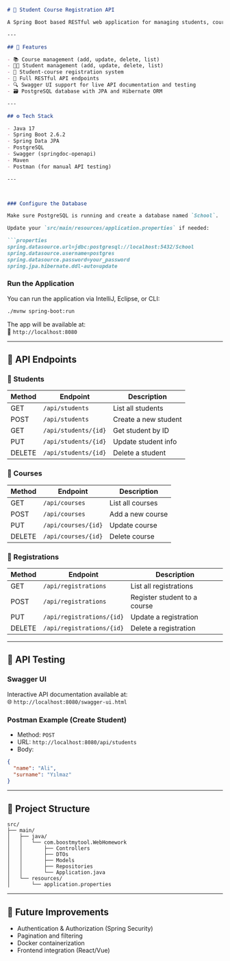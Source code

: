 ```markdown
# 🏫 Student Course Registration API

A Spring Boot based RESTful web application for managing students, courses, and course registrations. Built with Java, PostgreSQL, and exposed via a clean Swagger UI for API testing and integration.

---

## 🚀 Features

- 📚 Course management (add, update, delete, list)
- 👨‍🎓 Student management (add, update, delete, list)
- 📝 Student-course registration system
- 🧾 Full RESTful API endpoints
- 🔍 Swagger UI support for live API documentation and testing
- 🗃️ PostgreSQL database with JPA and Hibernate ORM

---

## ⚙️ Tech Stack

- Java 17
- Spring Boot 2.6.2
- Spring Data JPA
- PostgreSQL
- Swagger (springdoc-openapi)
- Maven
- Postman (for manual API testing)

---



### Configure the Database

Make sure PostgreSQL is running and create a database named `School`.

Update your `src/main/resources/application.properties` if needed:

```properties
spring.datasource.url=jdbc:postgresql://localhost:5432/School
spring.datasource.username=postgres
spring.datasource.password=your_password
spring.jpa.hibernate.ddl-auto=update
```

### Run the Application

You can run the application via IntelliJ, Eclipse, or CLI:

```bash
./mvnw spring-boot:run
```

The app will be available at:  
📍 `http://localhost:8080`

---

## 📑 API Endpoints

### 🧍 Students
| Method | Endpoint                | Description               |
|--------|-------------------------|---------------------------|
| GET    | `/api/students`         | List all students         |
| POST   | `/api/students`         | Create a new student      |
| GET    | `/api/students/{id}`    | Get student by ID         |
| PUT    | `/api/students/{id}`    | Update student info       |
| DELETE | `/api/students/{id}`    | Delete a student          |

### 📘 Courses
| Method | Endpoint               | Description              |
|--------|------------------------|--------------------------|
| GET    | `/api/courses`         | List all courses         |
| POST   | `/api/courses`         | Add a new course         |
| PUT    | `/api/courses/{id}`    | Update course            |
| DELETE | `/api/courses/{id}`    | Delete course            |

### 📝 Registrations
| Method | Endpoint                     | Description                        |
|--------|------------------------------|------------------------------------|
| GET    | `/api/registrations`         | List all registrations             |
| POST   | `/api/registrations`         | Register student to a course       |
| PUT    | `/api/registrations/{id}`    | Update a registration              |
| DELETE | `/api/registrations/{id}`    | Delete a registration              |

---

## 🧪 API Testing

### Swagger UI
Interactive API documentation available at:  
🌐 `http://localhost:8080/swagger-ui.html`

### Postman Example (Create Student)
- Method: `POST`
- URL: `http://localhost:8080/api/students`
- Body:
```json
{
  "name": "Ali",
  "surname": "Yılmaz"
}
```

---

## 📂 Project Structure

```
src/
├── main/
│   ├── java/
│   │   └── com.boostmytool.WebHomework
│   │       ├── Controllers
│   │       ├── DTOs
│   │       ├── Models
│   │       ├── Repositories
│   │       └── Application.java
│   └── resources/
│       └── application.properties
```

---

## 🧠 Future Improvements

- Authentication & Authorization (Spring Security)
- Pagination and filtering
- Docker containerization
- Frontend integration (React/Vue)


